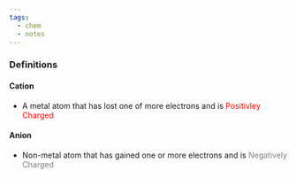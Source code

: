 ```yaml
---
tags:
  - chem
  - notes
---
```

### Definitions
#### Cation
- A metal atom that has lost one of more electrons and is<span style="color:red"> Positivley Charged</span>
#### Anion
- Non-metal atom that has gained one or more electrons and is <span style="color:grey">Negatively Charged</span>
####